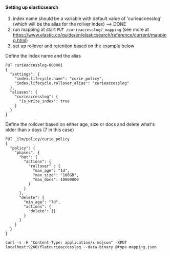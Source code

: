 #### Setting up elasticsearch

1. index name should be a variable with default value of 'curieaccesslog' (which will be the alias for the rollver index) --> DONE
1. run mapping at start `PUT /curieaccesslog/_mapping` (see more at https://www.elastic.co/guide/en/elasticsearch/reference/current/mapping.html)
1. set up rollover and retention based on the example below


Define the index name and the alias
```
PUT curieaccesslog-000001
{
  "settings": {
    "index.lifecycle.name": "curie_policy",
    "index.lifecycle.rollover_alias": "curieaccesslog"
  },
  "aliases": {
    "curieaccesslog": {
      "is_write_index": true
    }
  }
}
```

Define the rollover based on either age, size or docs and delete what's older than x days (7 in this case)
```
PUT _ilm/policy/curie_policy
{
  "policy": {
    "phases": {
      "hot": {
        "actions": {
          "rollover" : {
            "max_age": "1d",
            "max_size": "100GB",
            "max_docs": 10000000
          }
        }
      },
      "delete": {
        "min_age": "7d",
        "actions": {
          "delete": {}
        }
      }
    }
  }
}

```


```
curl -s -H "Content-Type: application/x-ndjson" -XPUT localhost:9200/flatcurieaccesslog --data-binary @type-mapping.json
```
